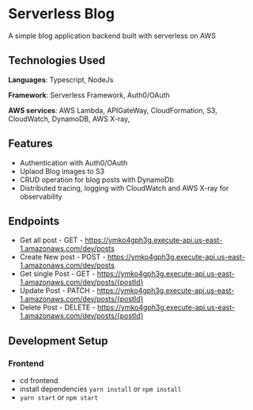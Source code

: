 # Serverless Blog

A simple blog application backend built with serverless on AWS

## Technologies Used

**Languages**: Typescript, NodeJs
<br/>

**Framework**: Serverless Framework, Auth0/OAuth
<br/>

**AWS services**: AWS Lambda, APIGateWay, CloudFormation, S3, CloudWatch, DynamoDB, AWS X-ray,

## Features

- Authentication with Auth0/OAuth
- Uplaod Blog images to S3
- CRUD operation for blog posts with DynamoDb
- Distributed tracing, logging with CloudWatch and AWS X-ray for observability

## Endpoints

- Get all post - GET - https://ymko4gph3g.execute-api.us-east-1.amazonaws.com/dev/posts
- Create New post - POST - https://ymko4gph3g.execute-api.us-east-1.amazonaws.com/dev/posts
- Get single Post - GET - https://ymko4gph3g.execute-api.us-east-1.amazonaws.com/dev/posts/{postId}
- Update Post - PATCH - https://ymko4gph3g.execute-api.us-east-1.amazonaws.com/dev/posts/{postId}
- Delete Post - DELETE - https://ymko4gph3g.execute-api.us-east-1.amazonaws.com/dev/posts/{postId}

## Development Setup

### Frontend

- cd frontend
- install dependencies `yarn install` or `npm install`
- `yarn start` or `npm start`
